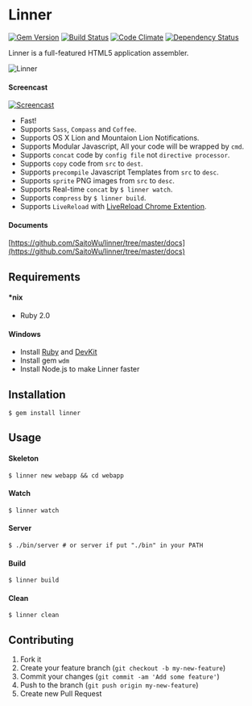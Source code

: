 # Linner

[![Gem Version](https://badge.fury.io/rb/linner.png)](http://badge.fury.io/rb/linner)   [![Build Status](https://travis-ci.org/SaitoWu/linner.png)](https://travis-ci.org/SaitoWu/linner)   [![Code Climate](https://codeclimate.com/repos/520fd56e56b10241f50f15a3/badges/e8beb45f55b5c1fa6142/gpa.png)](https://codeclimate.com/repos/520fd56e56b10241f50f15a3/feed)   [![Dependency Status](https://gemnasium.com/SaitoWu/linner.png)](https://gemnasium.com/SaitoWu/linner)

Linner is a full-featured HTML5 application assembler.

![Linner](http://d.pr/i/bWPA+)

#### Screencast

[![Screencast](http://d.pr/i/MIyk+)](https://vimeo.com/71944672)

* Fast!
* Supports `Sass`, `Compass` and `Coffee`.
* Supports OS X Lion and Mountaion Lion Notifications.
* Supports Modular Javascript, All your code will be wrapped by `cmd`.
* Supports `concat` code by `config file` not `directive processor`.
* Supports `copy` code from `src` to `dest`.
* Supports `precompile` Javascript Templates from `src` to `desc`.
* Supports `sprite` PNG images from `src` to `desc`.
* Supports Real-time `concat` by `$ linner watch`.
* Supports `compress` by `$ linner build`.
* Supports `LiveReload` with [LiveReload Chrome Extention](https://chrome.google.com/webstore/detail/livereload/jnihajbhpnppcggbcgedagnkighmdlei).

#### Documents

[https://github.com/SaitoWu/linner/tree/master/docs](https://github.com/SaitoWu/linner/tree/master/docs)

## Requirements

#### *nix

* Ruby 2.0

#### Windows

* Install [Ruby](http://rubyinstaller.org/downloads/) and [DevKit](http://rubyinstaller.org/downloads/)
* Install gem `wdm`
* Install Node.js to make Linner faster

## Installation

    $ gem install linner

## Usage

#### Skeleton

    $ linner new webapp && cd webapp

#### Watch

    $ linner watch

#### Server

    $ ./bin/server # or server if put "./bin" in your PATH

#### Build

    $ linner build

#### Clean

    $ linner clean

## Contributing

1. Fork it
2. Create your feature branch (`git checkout -b my-new-feature`)
3. Commit your changes (`git commit -am 'Add some feature'`)
4. Push to the branch (`git push origin my-new-feature`)
5. Create new Pull Request
